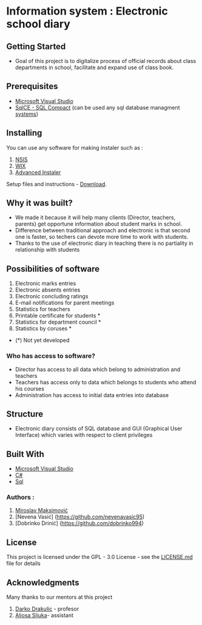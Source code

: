 # Information system : Electronic school diary                                        


## Getting Started                                      
* Goal of this project is to digitalize process of official records about class departments in school,
facilitate and expand use of class book. 

## Prerequisites
* [Microsoft Visual Studio]( https://www.visualstudio.com )
* [SqlCE - SQL Compact](https://github.com/ErikEJ/SqlCeToolbox) (can be used any sql database managment [systems](https://en.wikipedia.org/wiki/Category:Database_management_systems))

## Installing
 You can use any software for making instaler such as :
 
1. [NSIS](http://nsis.sourceforge.net/Download)
1. [WIX](http://wixtoolset.org/releases/)
1. [Advanced Instaler](http://www.advancedinstaller.com/)

Setup files and instructions - [Download](https://github.com/FFUIS-IS/2016-school-journal/blob/master/Instalation%20files.zip). 

## Why it was built?

* We made it because it will help many clients (Director, teachers, parents) get opportune information about student marks in school.
* Difference between traditional approach and electronic is that second one is faster, so techers can devote more time to  work with students.
* Thanks to the use of electronic diary in teaching there is no partiality in relationship with students

## Possibilities of software

1. Electronic marks entries 
1. Electronic absents entries 
1. Electronic concluding ratings
1. E-mail notifications for parent meetings
1. Statistics for teachers
1. Printable certificate for students *
1. Statistics for department council *
1. Statistics by coruses *

* (*) Not yet developed

### Who has access to software?
*  Director has access to all data which belong to administration and teachers 
*  Teachers has access only to data which belongs to students who attend his courses
*  Administration has access to initial data entries into database
        
## Structure
* Electronic diary consists of SQL database and GUI (Graphical User Interface) which varies with respect to client privileges
  
## Built With
* [Microsoft Visual Studio]( https://www.visualstudio.com )
* [C#](https://en.wikipedia.org/wiki/C_Sharp_(programming_language))
* [Sql](https://sr.wikipedia.org/sr-el/SQL)

### Authors :
1. [Miroslav Maksimović]( https://github.com/miki995 )
1. [Nevena Vasić] (https://github.com/nevenavasic95)
1. [Dobrinko Drinić] (https://github.com/dobrinko994)

## License
This project is licensed under the GPL - 3.0  License - see the  [LICENSE.md]( https://github.com/FFUIS-IS/2016-school-journal/blob/master/LICENSE ) file for details

## Acknowledgments
Many thanks to our mentors at this project

1. [Darko Drakulic](https://goo.gl/nc5TSE) - profesor
1. [Aljosa Sljuka](https://goo.gl/q1HVEN)- assistant
